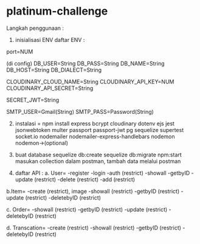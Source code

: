 # platinum-challenge
Langkah penggunaan :
1. inisialisasi ENV
daftar ENV : 

port=NUM

(di config)
DB_USER=String
DB_PASS=String
DB_NAME=String
DB_HOST=String
DB_DIALECT=String

CLOUDINARY_CLOUD_NAME=String
CLOUDINARY_API_KEY=NUM
CLOUDINARY_API_SECRET=String

SECRET_JWT=String

SMTP_USER=Gmail(String)
SMTP_PASS=Password(String)

2. instalasi =
npm install express bcrypt cloudinary dotenv ejs jest jsonwebtoken multer passport passport-jwt pg sequelize supertest socket.io nodemailer nodemailer-express-handlebars nodemon 
nodemon->(optional)

3. buat database
sequelize db:create
sequelize db:migrate
npm:start 
masukan collection dalam postman,
tambah data melalui postman

4. daftar API :
a. User=
-register
-login
-auth (restrict)
-showall
-getbyID
-update (restrict)
-delete (restrict)
-add (restrict)

b.Item=
-create (restrict), image
-showall (restrict)
-getbyID (restrict)
-update (restrict)
-deletebyID (restrict)

c. Order=
-showall (restrict)
-getbyID (restrict)
-update (restrict)
-deletebyID (restrict)

d. Transcation=
-create (restrict)
-showall (restrict)
-getbyID (restrict)
-deletebyID (restrict)

